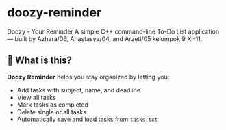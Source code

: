 # doozy-reminder
Doozy - Your Reminder
A simple C++ command-line To-Do List application — built by Azhara/06, Anastasya/04, and Arzeti/05 kelompok 9 XI-11.

## 📝 What is this?

**Doozy Reminder** helps you stay organized by letting you:
- Add tasks with subject, name, and deadline
- View all tasks
- Mark tasks as completed
- Delete single or all tasks
- Automatically save and load tasks from `tasks.txt`

